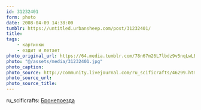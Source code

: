 ```yaml
---
id: 31232401
form: photo
date: 2008-04-09 14:38:00
tumblr: https://untitled.urbansheep.com/post/31232401/
title:
tags:
    - картинки
    - ездит и летает
photo_original_url: https://64.media.tumblr.com/78n67m26L7lbdz9v5nqLwLBe_1280.jpg
photo: "@/assets/media/31232401.jpg"
photo_caption:
photo_source: http://community.livejournal.com/ru_scificrafts/46299.html
photo_source_url:
photo_source_title:
---
```


<p>ru_scificrafts: <a href="http://community.livejournal.com/ru_scificrafts/46299.html">Бронепоезда</a></p>
